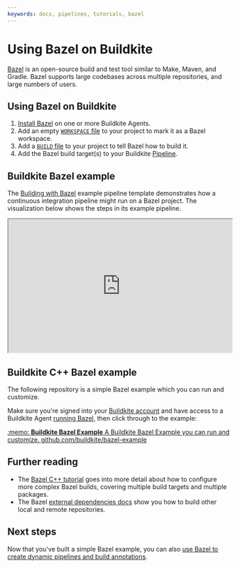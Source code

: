 ```yaml
---
keywords: docs, pipelines, tutorials, bazel
---
```


# Using Bazel on Buildkite

[Bazel](https://www.bazel.build/) is an open-source build and test tool similar to Make, Maven, and Gradle.
Bazel supports large codebases across multiple repositories, and large numbers of users.

## Using Bazel on Buildkite

1. [Install Bazel](https://docs.bazel.build/install.html) on one or more Buildkite Agents.
2. Add an empty [`WORKSPACE` file](https://docs.bazel.build/tutorial/cpp.html#set-up-the-workspace) to your project to mark it as a Bazel workspace.
3. Add a [`BUILD` file](https://docs.bazel.build/tutorial/cpp.html#understand-the-build-file) to your project to tell Bazel how to build it.
4. Add the Bazel build target(s) to your Buildkite [Pipeline](/docs/pipelines/configure/defining-steps).

## Buildkite Bazel example

The [Building with Bazel](https://buildkite.com/pipelines/templates/ci/bazel-ci?queryID=2e432af39a35aeac99901b275534243c) example pipeline template demonstrates how a continuous integration pipeline might run on a Bazel project. The visualization below shows the steps in its example pipeline.

<p><iframe src="https://buildkite.com/pipelines/playground/embed?tid=bazel-ci" allow="fullscreen" crossorigin="anonymous" width="100%" height="300px"></iframe></p>

## Buildkite C++ Bazel example

The following repository is a simple Bazel example which you can run and customize.

Make sure you're signed into your [Buildkite account](https://buildkite.com) and have access to a Buildkite Agent [running Bazel](https://docs.bazel.build/install.html), then click through to the example:

<a class="Docs__example-repo" href="https://github.com/buildkite/bazel-example">
  <span class="icon">:memo:</span>
  <span class="detail">
    <strong>Buildkite Bazel Example</strong>
    <span class="description">A Buildkite Bazel Example you can run and customize.</span>
    <span class="repo">github.com/buildkite/bazel-example</span>
  </span>
</a>

## Further reading

- The [Bazel C++ tutorial](https://docs.bazel.build/tutorial/cpp.html#refine-your-bazel-build) goes into more detail about how to configure more complex Bazel builds, covering multiple build targets and multiple packages.
- The Bazel [external dependencies docs](https://docs.bazel.build/external.html) show you how to build other local and remote repositories.

## Next steps

Now that you've built a simple Bazel example, you can also [use Bazel to create dynamic pipelines and build annotations](/docs/pipelines/tutorials/dynamic-pipelines-and-annotations-using-bazel).
